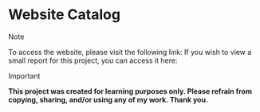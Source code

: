 # Website Catalog 

> [!NOTE] 
> To access the website, please visit the following link:
> If you wish to view a small report for this project, you can access it here:

> [!IMPORTANT] 
> **This project was created for learning purposes only. Please refrain from copying, sharing, and/or using any of my work. Thank you.**
